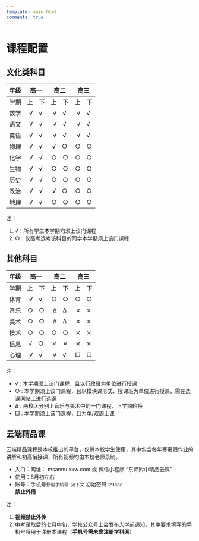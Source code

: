 ```yaml
---
template: main.html
comments: true
---
```


# 课程配置

## 文化类科目

| 年级  |    高一    |    高二    |    高三    |
| :---: | :--------: | :--------: | :--------: |
| 学期  | 上&emsp;下 | 上&emsp;下 | 上&emsp;下 |
| 数学  |  √&emsp;√  |  √&emsp;√  |  √&emsp;√  |
| 语文  |  √&emsp;√  |  √&emsp;√  |  √&emsp;√  |
| 英语  |  √&emsp;√  |  √&emsp;√  |  √&emsp;√  |
| 物理  |  √&emsp;√  |  √&emsp;○  |  ○&emsp;○  |
| 化学  |  √&emsp;√  |  ○&emsp;○  |  ○&emsp;○  |
| 生物  |  √&emsp;√  |  ○&emsp;○  |  ○&emsp;○  |
| 历史  |  √&emsp;√  |  ○&emsp;○  |  ○&emsp;○  |
| 政治  |  √&emsp;√  |  √&emsp;○  |  ○&emsp;○  |
| 地理  |  √&emsp;√  |  ○&emsp;○  |  ○&emsp;○  |

注：

1. √：所有学生本学期均须上该门课程
2. ○：仅高考选考该科目的同学本学期须上该门课程

## 其他科目

| 年级  |    高一    |    高二    |    高三    |
| :---: | :--------: | :--------: | :--------: |
| 学期  | 上&emsp;下 | 上&emsp;下 | 上&emsp;下 |
| 体育  |  √&emsp;√  |  ○&emsp;○  |  ○&emsp;○  |
| 音乐  |  ○&emsp;○  |  Δ&emsp;Δ  |  ⨯&emsp;⨯  |
| 美术  |  ○&emsp;○  |  Δ&emsp;Δ  |  ⨯&emsp;⨯  |
| 技术  |  ○&emsp;○  |  ○&emsp;○  |  ⨯&emsp;⨯  |
| 信息  |  √&emsp;○  |  ⨯&emsp;⨯  |  ⨯&emsp;⨯  |
| 心理  |  √&emsp;√  |  √&emsp;√  |  □&emsp;□  |

注：

- √ : 本学期须上该门课程，且以行政班为单位进行授课
- ○ : 本学期须上该门课程，且以模块课形式、授课班为单位进行授课，需在选课网站上进行[选课](./choice.md)
- Δ : 两校区分别上音乐与美术中的一门课程，下学期轮换
- □ : 本学期须上该门课程，且为单/双周上课


## 云端精品课
云端精品课程是本校推出的平台，仅供本校学生使用，其中包含每年寒暑假作业的讲解和初高衔接课，所有视频均由本校老师录制。

- 入口：网址： msannu.xkw.com 或 微信小程序 “东师附中精品云课”
- 使用：8月初左右
- 账号：手机号`预留手机号 见下文` 初始密码`123abc`  
**禁止外借**

注：

1. **视频禁止外传**
2. 中考录取后的七月中旬，学校公众号上会发布入学前通知，其中要求填写的手机号将用于注册本课程（**手机号需未曾注册学科网**）